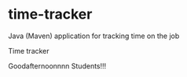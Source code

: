 # time-tracker
Java (Maven) application for tracking time on the job

Time tracker

Goodafternoonnnn Students!!!

